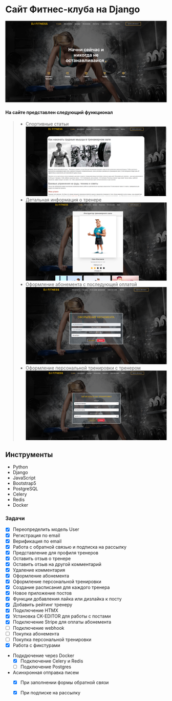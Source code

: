# Сайт Фитнес-клуба на Django

![DJ FITNESS](static/screen/home_page.png)

#### На сайте представлен следующий функционал   
> -   Спортивные статьи
   ![DJ FITNESS](static/screen/post_detail.png)
> -   Детальная информация о тренере
   ![DJ FITNESS](static/screen/trainer_detail.png)
> -   Оформление абонемента с последующей оплатой
  ![DJ FITNESS](static/screen/order_abonement.png)
> -   Оформление персональной тренировки с тренером
  ![DJ FITNESS](static/screen/person_training.png)

## Инструменты
> 
   - Python
   - Django
   - JavaScript
   - Bootstrap5
   - PostgreSQL
   - Celery
   - Redis
   - Docker

### Задачи

 - [x] Переопределить модель User
 - [x] Регистрация по email
 - [x] Верификация по email
 - [x] Работа с обратной связью и подписка на рассылку
 - [x] Представление для профиля тренеров
 - [x] Оставить отзыв о тренере
 - [x] Оставить отзыв на другой комментарий
 - [x] Удаление комментария
 - [x] Оформление абонемента
 - [x] Оформление персональной тренировки
 - [x] Создание расписания для каждого тренера
 - [x] Новое приложение постов
 - [x] Функции добавления лайка или дизлайка к посту
 - [x] Добавить рейтинг тренеру
 - [x] Подключение HTMX
 - [x] Установка CK-EDITOR для работы с постами
 - [x] Подключение Stripe для оплаты абонемента
 - [ ] Подключение webhook
 - [ ] Покупка абонемента
 - [ ] Покупка персональной тренировки
 - [x] Работа с фикстурами
 - Подкдючение через Docker
      - [x] Подключение Celery и Redis
      - [ ] Подключение Postgres
 - Асинхронная отправка писем
      - [x] При заполнении формы обратной связи
      - [x] При подписке на рассылку

